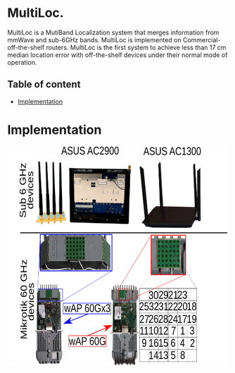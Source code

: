 # MultiLoc.

MultiLoc is a MutiBand Localization system that merges information from mmWave and sub-6GHz bands. MultiLoc is implemented on Commercial-off-the-shelf routers. MultiLoc is the first system to achieve less than 17 cm median location error with off-the-shelf devices under their normal mode of operation.

## Table of content

- [Implementation](#implementation)


# Implementation
<img src="https://github.com/IMDEANetworksWNG/MultiLoc/blob/main/implementation.png" width="500" height="500">
